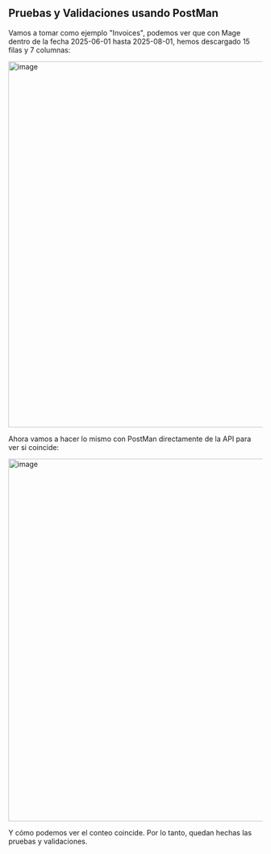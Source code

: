 ## Pruebas y Validaciones usando PostMan

Vamos a tomar como ejemplo "Invoices", podemos ver que con Mage dentro de la fecha 2025-06-01 hasta  2025-08-01, hemos descargado 15 filas y 7 columnas:

<img width="1376" height="725" alt="image" src="https://github.com/user-attachments/assets/86f22a87-29cc-4ba0-89ce-73ddc99e8f7f" />


Ahora vamos a hacer lo mismo con PostMan directamente de la API para ver si coincide:

<img width="1375" height="718" alt="image" src="https://github.com/user-attachments/assets/50479c3e-72da-442b-a784-f26ec738e1b9" />

Y cómo podemos ver el conteo coincide. Por lo tanto, quedan hechas las pruebas y validaciones.





